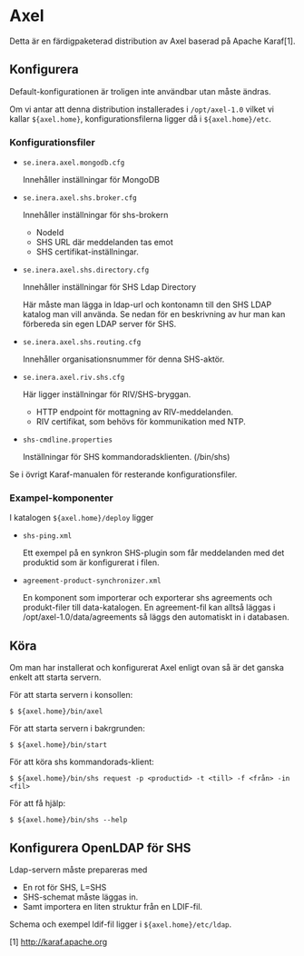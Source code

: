 
Axel
====

Detta är en färdigpaketerad distribution av Axel baserad på Apache Karaf[1].


Konfigurera
------------------
Default-konfigurationen är troligen inte användbar utan måste ändras.

Om vi antar att denna distribution installerades i `/opt/axel-1.0` vilket vi kallar `${axel.home}`,
konfigurationsfilerna ligger då i `${axel.home}/etc`.


### Konfigurationsfiler

* `se.inera.axel.mongodb.cfg`

    Innehåller inställningar för MongoDB

* `se.inera.axel.shs.broker.cfg`

    Innehåller inställningar för shs-brokern

    - NodeId
    - SHS URL där meddelanden tas emot
    - SHS certifikat-inställningar.

* `se.inera.axel.shs.directory.cfg`

    Innehåller inställningar för SHS Ldap Directory

    Här måste man lägga in ldap-url och kontonamn till den SHS LDAP katalog man vill använda.
    Se nedan för en beskrivning av hur man kan förbereda sin egen LDAP server för SHS.

* `se.inera.axel.shs.routing.cfg`

    Innehåller organisationsnummer för denna SHS-aktör.

* `se.inera.axel.riv.shs.cfg`

    Här ligger inställningar för RIV/SHS-bryggan.

    - HTTP endpoint för mottagning av RIV-meddelanden.
    - RIV certifikat, som behövs för kommunikation med NTP.

* `shs-cmdline.properties`

    Inställningar för SHS kommandoradsklienten. (<axel>/bin/shs)


Se i övrigt Karaf-manualen för resterande konfigurationsfiler.


### Exampel-komponenter

I katalogen `${axel.home}/deploy` ligger

* `shs-ping.xml`

    Ett exempel på en synkron SHS-plugin som får meddelanden med det produktid som är konfigurerat i filen.

* `agreement-product-synchronizer.xml`

    En komponent som importerar och exporterar shs agreements och produkt-filer till data-katalogen.
    En agreement-fil kan alltså läggas i /opt/axel-1.0/data/agreements så läggs den automatiskt in i databasen.


Köra
----------------
Om man har installerat och konfigurerat Axel enligt ovan så är det ganska enkelt att starta servern.

För att starta servern i konsollen:

    $ ${axel.home}/bin/axel

För att starta servern i bakrgrunden:

    $ ${axel.home}/bin/start


För att köra shs kommandorads-klient:

    $ ${axel.home}/bin/shs request -p <productid> -t <till> -f <från> -in <fil>

För att få hjälp:

    $ ${axel.home}/bin/shs --help



Konfigurera OpenLDAP för SHS
-------------------------------

Ldap-servern måste prepareras med

* En rot för SHS, L=SHS
* SHS-schemat måste läggas in.
* Samt importera en liten struktur från en LDIF-fil.

Schema och exempel ldif-fil ligger i `${axel.home}/etc/ldap`.





[1] http://karaf.apache.org

